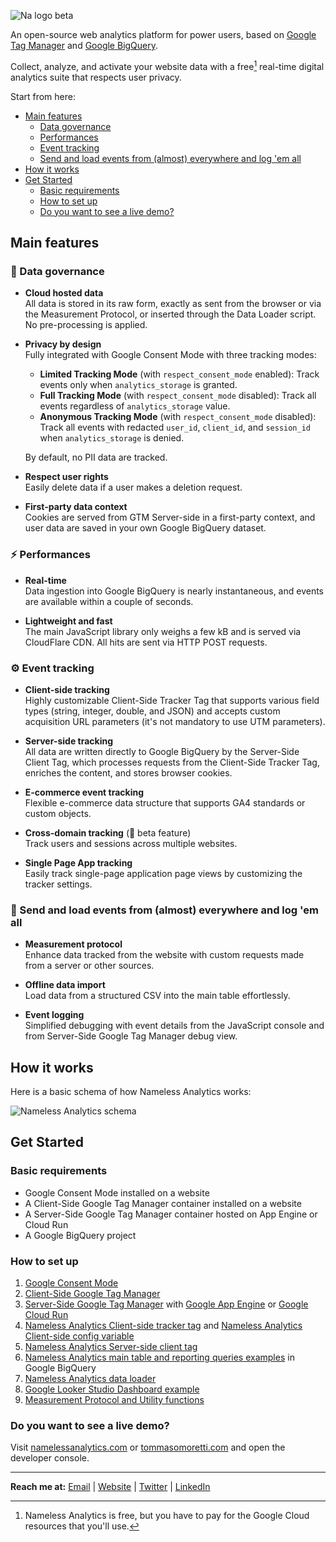 ![Na logo beta](https://github.com/tommasomoretti/nameless-analytics/assets/29273232/7d4ded5e-4b79-46a2-b089-03997724fd10)

An open-source web analytics platform for power users, based on [Google Tag Manager](https://marketingplatform.google.com/intl/it/about/tag-manager/) and [Google BigQuery](https://cloud.google.com/bigquery).

Collect, analyze, and activate your website data with a free[^1] real-time digital analytics suite that respects user privacy.

Start from here:
- [Main features](#main-features)
  - [Data governance](#-data-governance)
  - [Performances](#%EF%B8%8F-performances)
  - [Event tracking](#-event-tracking)
  - [Send and load events from (almost) everywhere and log 'em all](#-send-and-load-events-from-almost-everywhere-and-log-em-all) 
- [How it works](#how-it-works)
- [Get Started](#get-started)
  - [Basic requirements](#basic-requirements)
  - [How to set up](#how-to-set-up)
  - [Do you want to see a live demo?](#do-you-want-to-see-a-live-demo)
 


## Main features
### 💾 Data governance
- **Cloud hosted data**\
  All data is stored in its raw form, exactly as sent from the browser or via the Measurement Protocol, or inserted through the Data Loader script. No pre-processing is applied.

- **Privacy by design**\
  Fully integrated with Google Consent Mode with three tracking modes:
  - **Limited Tracking Mode** (with `respect_consent_mode` enabled): Track events only when `analytics_storage` is granted.
  - **Full Tracking Mode** (with `respect_consent_mode` disabled): Track all events regardless of `analytics_storage` value.
  - **Anonymous Tracking Mode** (with `respect_consent_mode` disabled): Track all events with redacted `user_id`, `client_id`, and `session_id` when `analytics_storage` is denied.

  By default, no PII data are tracked.

- **Respect user rights**\
  Easily delete data if a user makes a deletion request.

- **First-party data context**\
  Cookies are served from GTM Server-side in a first-party context, and user data are saved in your own Google BigQuery dataset.
  

### ⚡️ Performances

- **Real-time**\
  Data ingestion into Google BigQuery is nearly instantaneous, and events are available within a couple of seconds.

- **Lightweight and fast**\
  The main JavaScript library only weighs a few kB and is served via CloudFlare CDN. All hits are sent via HTTP POST requests.


### ⚙ Event tracking

- **Client-side tracking**\
  Highly customizable Client-Side Tracker Tag that supports various field types (string, integer, double, and JSON) and accepts custom acquisition URL parameters (it's not mandatory to use UTM parameters).

- **Server-side tracking**\
  All data are written directly to Google BigQuery by the Server-Side Client Tag, which processes requests from the Client-Side Tracker Tag, enriches the content, and stores browser cookies.

- **E-commerce event tracking**\
  Flexible e-commerce data structure that supports GA4 standards or custom objects.

- **Cross-domain tracking** (🚧 beta feature)\
  Track users and sessions across multiple websites.

- **Single Page App tracking**\
  Easily track single-page application page views by customizing the tracker settings.


### 🚀 Send and load events from (almost) everywhere and log 'em all

- **Measurement protocol**\
  Enhance data tracked from the website with custom requests made from a server or other sources.

- **Offline data import**\
  Load data from a structured CSV into the main table effortlessly.

- **Event logging**\
  Simplified debugging with event details from the JavaScript console and from Server-Side Google Tag Manager debug view.



## How it works
Here is a basic schema of how Nameless Analytics works:

![Nameless Analytics schema](https://github.com/user-attachments/assets/1489c365-ce6e-4109-97e2-91b0debdc91e)



## Get Started
### Basic requirements
- Google Consent Mode installed on a website
- A Client-Side Google Tag Manager container installed on a website
- A Server-Side Google Tag Manager container hosted on App Engine or Cloud Run
- A Google BigQuery project


### How to set up
1. [Google Consent Mode](https://developers.google.com/tag-platform/security/guides/consent?hl=en&consentmode=advanced)
2. [Client-Side Google Tag Manager](https://support.google.com/tagmanager/answer/14842164)
3. [Server-Side Google Tag Manager](https://developers.google.com/tag-platform/tag-manager/server-side) with [Google App Engine](https://developers.google.com/tag-platform/tag-manager/server-side/app-engine-setup) or [Google Cloud Run](https://developers.google.com/tag-platform/tag-manager/server-side/cloud-run-setup-guide)
4. [Nameless Analytics Client-side tracker tag](https://github.com/tommasomoretti/nameless-analytics-client-side-tracker-tag) and [Nameless Analytics Client-side config variable](https://github.com/tommasomoretti/nameless-analytics-client-side-config-variable)
5. [Nameless Analytics Server-side client tag](https://github.com/tommasomoretti/nameless-analytics-server-side-client-tag)
6. [Nameless Analytics main table and reporting queries examples](https://github.com/tommasomoretti/nameless-analytics-queries) in Google BigQuery
7. [Nameless Analytics data loader](https://github.com/tommasomoretti/nameless-analytics-data-loader)
8. [Google Looker Studio Dashboard example](https://lookerstudio.google.com/reporting/d4a86b2c-417d-4d4d-9ac5-281dca9d1abe/page/HPxxD)
9. [Measurement Protocol and Utility functions](https://github.com/tommasomoretti/nameless-analytics-measurement-protocol-and-utility-functions)


### Do you want to see a live demo?

Visit [namelessanalytics.com](https://namelessanalytics.com?utm_source=github.com&utm_medium=referral&utm_campaign=nameless_analytics) or [tommasomoretti.com](https://tommasomoretti.com?utm_source=github.com&utm_medium=referral&utm_campaign=nameless_analytics) and open the developer console.

---


**Reach me at:** [Email](mailto:hello@tommasomoretti.com) | [Website](https://tommasomoretti.com/?utm_source=github.com&utm_medium=referral&utm_campaign=nameless_analytics) | [Twitter](https://twitter.com/tommoretti88) | [LinkedIn](https://www.linkedin.com/in/tommasomoretti/)

[^1]: Nameless Analytics is free, but you have to pay for the Google Cloud resources that you'll use.

